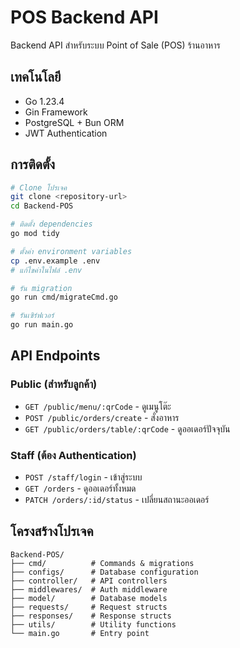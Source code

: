 # POS Backend API

Backend API สำหรับระบบ Point of Sale (POS) ร้านอาหาร

## เทคโนโลยี
- Go 1.23.4
- Gin Framework
- PostgreSQL + Bun ORM
- JWT Authentication

## การติดตั้ง

```bash
# Clone โปรเจค
git clone <repository-url>
cd Backend-POS

# ติดตั้ง dependencies
go mod tidy

# ตั้งค่า environment variables
cp .env.example .env
# แก้ไขค่าในไฟล์ .env

# รัน migration
go run cmd/migrateCmd.go

# รันเซิร์ฟเวอร์
go run main.go
```

## API Endpoints

### Public (สำหรับลูกค้า)
- `GET /public/menu/:qrCode` - ดูเมนูโต๊ะ
- `POST /public/orders/create` - สั่งอาหาร
- `GET /public/orders/table/:qrCode` - ดูออเดอร์ปัจจุบัน

### Staff (ต้อง Authentication)
- `POST /staff/login` - เข้าสู่ระบบ
- `GET /orders` - ดูออเดอร์ทั้งหมด
- `PATCH /orders/:id/status` - เปลี่ยนสถานะออเดอร์

## โครงสร้างโปรเจค
```
Backend-POS/
├── cmd/          # Commands & migrations
├── configs/      # Database configuration
├── controller/   # API controllers
├── middlewares/  # Auth middleware
├── model/        # Database models
├── requests/     # Request structs
├── responses/    # Response structs
├── utils/        # Utility functions
└── main.go       # Entry point
```
